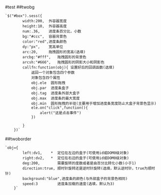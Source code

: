#test
##twobg

	`$("#box").sess({
			width:200,  外容器宽度
			height:10,	外容器高度
			num:.36,	进度条百分比，小数
			bg:"#ccc",	容器背景色
			color:"red",进度条颜色
			dy:"px",	宽高单位
			arc:20,		拖拽圆形的宽高(选填)
			arcbg:"#fff",	拖拽圆形的背景色
			arcsh:"#666",	拖拽圆形的阴影大小和阴影色
			callfn:function(obj){ 设置好后的回调函数(选填)
				返回一个对象包含四个参数
				对象包含四个属性
				obj.ele  圆形拖拽
				obj.par	 进度条盒子
				obj.tag  进度条外部大盒子
				obj.max  进度条的最大宽度
				obj.min  圆形拖拽的半径(主要用于增加进度条宽度防止大盒子背景色显示)
				ele.on("click",function(){
					alert("这是点击事件")
				})

			}
		})`


##twoborder 

	`obj={
			left:dv1,    *	定位在左边的盒子(可使用id或DOM0级对象)			
			right:dv2,	 *	定位在右边的盒子(可使用id或DOM0级对象)
			deg:200,		需要旋转的度数或者是由百分比转化小数(小于1)
			direction:true,	顺时针旋转还是逆时针旋转(选填，默认逆时针，true为顺时针)
			background:"blue",进度条的颜色(与外部盒子的背景色相同)
			speed:3   		进度条加载的速度(选填，默认为3)
		}`
